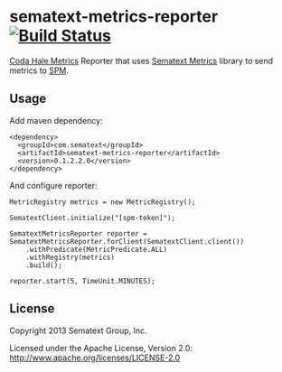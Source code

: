 sematext-metrics-reporter[![Build Status](https://travis-ci.org/sematext/sematext-metrics-reporter.png?branch=metrics-2.2.0)](https://travis-ci.org/sematext/sematext-metrics-reporter)
====

[Coda Hale Metrics](http://metrics.codahale.com/) Reporter that uses [Sematext Metrics](http://github.com/sematext/sematext-metrics) library to send metrics to [SPM](http://sematext.com/spm/index.html).

## Usage
Add maven dependency:

    <dependency>
      <groupId>com.sematext</groupId>
      <artifactId>sematext-metrics-reporter</artifactId>
      <version>0.1.2.2.0</version>
    </dependency>


And configure reporter:

    MetricRegistry metrics = new MetricRegistry();

    SematextClient.initialize("[spm-token]");

    SematextMetricsReporter reporter = SematextMetricsReporter.forClient(SematextClient.client())
        .withPredicate(MetricPredicate.ALL)
        .withRegistry(metrics)
        .build();

    reporter.start(5, TimeUnit.MINUTES);

## License

Copyright 2013 Sematext Group, Inc.

Licensed under the Apache License, Version 2.0: http://www.apache.org/licenses/LICENSE-2.0
